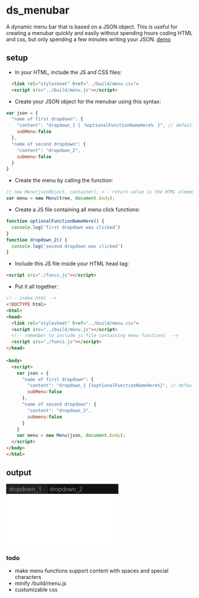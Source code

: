 # ds_menubar
A dynamic menu bar that is based on a JSON object. This is useful for creating a menubar quickly and easily without spending hours coding HTML and css, but only spending a few minutes writing your JSON.
[demo](https://kachbit.github.io/ds_menubar/demo/main.html)
## setup
* In your HTML, include the JS and CSS files:
```html
  <link rel="stylesheet" href="../build/menu.css">
  <script src="../build/menu.js"></script>
```
* Create your JSON object for the menubar using this syntax:
```javascript
var json = {
  "name of first dropdown": {
    "content": "dropdown_1 {ㅤ%optionalFunctionNameHere%ㅤ}", // default function name is content value
    subMenu:false
  },
  "name of second dropdown": {
    "content": "dropdown_2",
    submenu:false
  }
}
```
* Create the menu by calling the function:
```javascript
// new Menu(jsonObject, container); <-- return value is the HTML element
var menu = new Menu(tree, document.body);
```
* Create a JS file containing all menu click functions:
```javascript
function optionalFunctionNameHere() {
  console.log('first dropdown was clicked')
}
function dropdown_2() {
  console.log('second dropdown was clicked')
}
```
* Include this JS file inside your HTML head tag:
```html
<script src="./funcs.js"></script>
```
* Put it all together:
```html
<!-- index.html -->
<!DOCTYPE html>
<html>
<head>
  <link rel="stylesheet" href="../build/menu.css">
  <script src="../build/menu.js"></script>
  <!-- remember to include js file containing menu functions  -->
  <script src="./funcs.js"></script>
</head>

<body>
  <script>
    var json = {
      "name of first dropdown": {
        "content": "dropdown_1 {%optionalFunctionNameHere%}", // default function name is content value
        subMenu:false
      },
      "name of second dropdown": {
        "content": "dropdown_2",
        submenu:false
      }
    }
    var menu = new Menu(json, document.body);
  </script>
</body>
</html>
```
## output
![output](./assets/output.png)


### todo
* make menu functions support content with spaces and special characters
* minify /build/menu.js
* custumizable css
